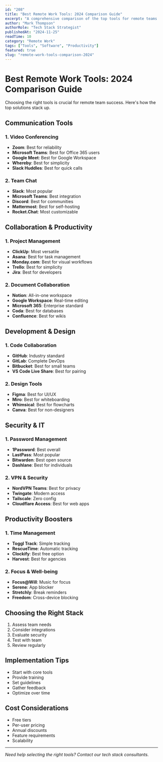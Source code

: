 ```yaml
---
id: "208"
title: "Best Remote Work Tools: 2024 Comparison Guide"
excerpt: "A comprehensive comparison of the top tools for remote teams in 2024."
author: "Mark Thompson"
authorRole: "Tech Stack Strategist"
publishedAt: "2024-11-25"
readTime: 10
category: "Remote Work"
tags: ["Tools", "Software", "Productivity"]
featured: true
slug: "remote-work-tools-comparison-2024"
---
```


# Best Remote Work Tools: 2024 Comparison Guide

Choosing the right tools is crucial for remote team success. Here's how the top solutions stack up.

## Communication Tools

### 1. Video Conferencing

- **Zoom**: Best for reliability
- **Microsoft Teams**: Best for Office 365 users
- **Google Meet**: Best for Google Workspace
- **Whereby**: Best for simplicity
- **Slack Huddles**: Best for quick calls

### 2. Team Chat

- **Slack**: Most popular
- **Microsoft Teams**: Best integration
- **Discord**: Best for communities
- **Mattermost**: Best for self-hosting
- **Rocket.Chat**: Most customizable

## Collaboration & Productivity

### 1. Project Management

- **ClickUp**: Most versatile
- **Asana**: Best for task management
- **Monday.com**: Best for visual workflows
- **Trello**: Best for simplicity
- **Jira**: Best for developers

### 2. Document Collaboration

- **Notion**: All-in-one workspace
- **Google Workspace**: Real-time editing
- **Microsoft 365**: Enterprise standard
- **Coda**: Best for databases
- **Confluence**: Best for wikis

## Development & Design

### 1. Code Collaboration

- **GitHub**: Industry standard
- **GitLab**: Complete DevOps
- **Bitbucket**: Best for small teams
- **VS Code Live Share**: Best for pairing

### 2. Design Tools

- **Figma**: Best for UI/UX
- **Miro**: Best for whiteboarding
- **Whimsical**: Best for flowcharts
- **Canva**: Best for non-designers

## Security & IT

### 1. Password Management

- **1Password**: Best overall
- **LastPass**: Most popular
- **Bitwarden**: Best open source
- **Dashlane**: Best for individuals

### 2. VPN & Security

- **NordVPN Teams**: Best for privacy
- **Twingate**: Modern access
- **Tailscale**: Zero config
- **Cloudflare Access**: Best for web apps

## Productivity Boosters

### 1. Time Management

- **Toggl Track**: Simple tracking
- **RescueTime**: Automatic tracking
- **Clockify**: Best free option
- **Harvest**: Best for agencies

### 2. Focus & Well-being

- **Focus@Will**: Music for focus
- **Serene**: App blocker
- **Stretchly**: Break reminders
- **Freedom**: Cross-device blocking

## Choosing the Right Stack

1. Assess team needs
2. Consider integrations
3. Evaluate security
4. Test with team
5. Review regularly

## Implementation Tips

- Start with core tools
- Provide training
- Set guidelines
- Gather feedback
- Optimize over time

## Cost Considerations

- Free tiers
- Per-user pricing
- Annual discounts
- Feature requirements
- Scalability

---

_Need help selecting the right tools? Contact our tech stack consultants._
